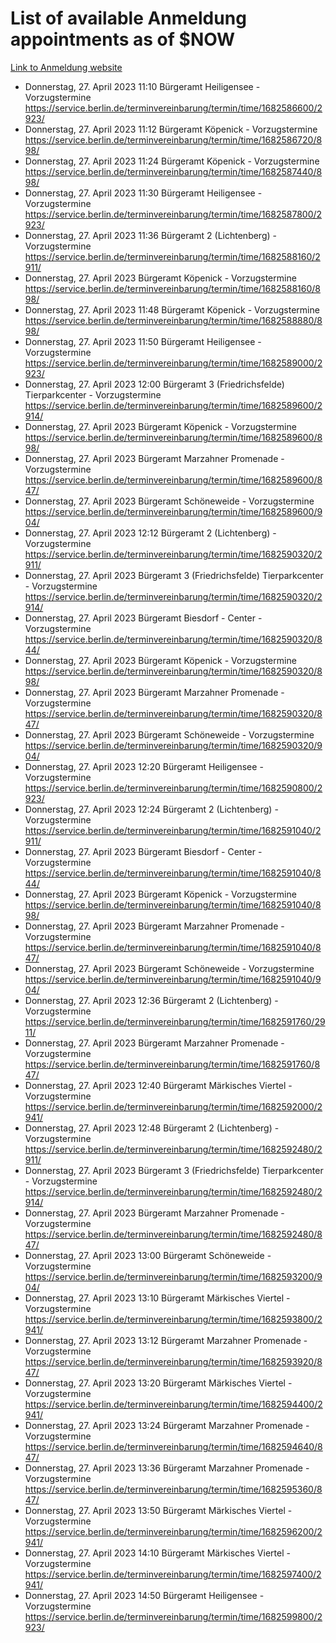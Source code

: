 # List of available Anmeldung appointments as of $NOW
[Link to Anmeldung website](https://service.berlin.de/terminvereinbarung/termin/tag.php?termin=1&anliegen[]=120686&dienstleisterlist=122210,122217,327316,122219,327312,122227,327314,122231,327346,122243,327348,122254,122252,329742,122260,329745,122262,329748,122271,327278,122273,327274,122277,327276,330436,122280,327294,122282,327290,122284,327292,122291,327270,122285,327266,122286,327264,122296,327268,150230,329760,122297,327286,122294,327284,122312,329763,122314,329775,122304,327330,122311,327334,122309,327332,317869,122281,327352,122279,329772,122283,122276,327324,122274,327326,122267,329766,122246,327318,122251,327320,122257,327322,122208,327298,122226,327300&herkunft=http%3A%2F%2Fservice.berlin.de%2Fdienstleistung%2F120686%2F)
- Donnerstag, 27. April 2023 11:10 Bürgeramt Heiligensee - Vorzugstermine https://service.berlin.de/terminvereinbarung/termin/time/1682586600/2923/
- Donnerstag, 27. April 2023 11:12 Bürgeramt Köpenick - Vorzugstermine https://service.berlin.de/terminvereinbarung/termin/time/1682586720/898/
- Donnerstag, 27. April 2023 11:24 Bürgeramt Köpenick - Vorzugstermine https://service.berlin.de/terminvereinbarung/termin/time/1682587440/898/
- Donnerstag, 27. April 2023 11:30 Bürgeramt Heiligensee - Vorzugstermine https://service.berlin.de/terminvereinbarung/termin/time/1682587800/2923/
- Donnerstag, 27. April 2023 11:36 Bürgeramt 2 (Lichtenberg) - Vorzugstermine https://service.berlin.de/terminvereinbarung/termin/time/1682588160/2911/
- Donnerstag, 27. April 2023  Bürgeramt Köpenick - Vorzugstermine https://service.berlin.de/terminvereinbarung/termin/time/1682588160/898/
- Donnerstag, 27. April 2023 11:48 Bürgeramt Köpenick - Vorzugstermine https://service.berlin.de/terminvereinbarung/termin/time/1682588880/898/
- Donnerstag, 27. April 2023 11:50 Bürgeramt Heiligensee - Vorzugstermine https://service.berlin.de/terminvereinbarung/termin/time/1682589000/2923/
- Donnerstag, 27. April 2023 12:00 Bürgeramt 3 (Friedrichsfelde) Tierparkcenter - Vorzugstermine https://service.berlin.de/terminvereinbarung/termin/time/1682589600/2914/
- Donnerstag, 27. April 2023  Bürgeramt Köpenick - Vorzugstermine https://service.berlin.de/terminvereinbarung/termin/time/1682589600/898/
- Donnerstag, 27. April 2023  Bürgeramt Marzahner Promenade - Vorzugstermine https://service.berlin.de/terminvereinbarung/termin/time/1682589600/847/
- Donnerstag, 27. April 2023  Bürgeramt Schöneweide - Vorzugstermine https://service.berlin.de/terminvereinbarung/termin/time/1682589600/904/
- Donnerstag, 27. April 2023 12:12 Bürgeramt 2 (Lichtenberg) - Vorzugstermine https://service.berlin.de/terminvereinbarung/termin/time/1682590320/2911/
- Donnerstag, 27. April 2023  Bürgeramt 3 (Friedrichsfelde) Tierparkcenter - Vorzugstermine https://service.berlin.de/terminvereinbarung/termin/time/1682590320/2914/
- Donnerstag, 27. April 2023  Bürgeramt Biesdorf - Center - Vorzugstermine https://service.berlin.de/terminvereinbarung/termin/time/1682590320/844/
- Donnerstag, 27. April 2023  Bürgeramt Köpenick - Vorzugstermine https://service.berlin.de/terminvereinbarung/termin/time/1682590320/898/
- Donnerstag, 27. April 2023  Bürgeramt Marzahner Promenade - Vorzugstermine https://service.berlin.de/terminvereinbarung/termin/time/1682590320/847/
- Donnerstag, 27. April 2023  Bürgeramt Schöneweide - Vorzugstermine https://service.berlin.de/terminvereinbarung/termin/time/1682590320/904/
- Donnerstag, 27. April 2023 12:20 Bürgeramt Heiligensee - Vorzugstermine https://service.berlin.de/terminvereinbarung/termin/time/1682590800/2923/
- Donnerstag, 27. April 2023 12:24 Bürgeramt 2 (Lichtenberg) - Vorzugstermine https://service.berlin.de/terminvereinbarung/termin/time/1682591040/2911/
- Donnerstag, 27. April 2023  Bürgeramt Biesdorf - Center - Vorzugstermine https://service.berlin.de/terminvereinbarung/termin/time/1682591040/844/
- Donnerstag, 27. April 2023  Bürgeramt Köpenick - Vorzugstermine https://service.berlin.de/terminvereinbarung/termin/time/1682591040/898/
- Donnerstag, 27. April 2023  Bürgeramt Marzahner Promenade - Vorzugstermine https://service.berlin.de/terminvereinbarung/termin/time/1682591040/847/
- Donnerstag, 27. April 2023  Bürgeramt Schöneweide - Vorzugstermine https://service.berlin.de/terminvereinbarung/termin/time/1682591040/904/
- Donnerstag, 27. April 2023 12:36 Bürgeramt 2 (Lichtenberg) - Vorzugstermine https://service.berlin.de/terminvereinbarung/termin/time/1682591760/2911/
- Donnerstag, 27. April 2023  Bürgeramt Marzahner Promenade - Vorzugstermine https://service.berlin.de/terminvereinbarung/termin/time/1682591760/847/
- Donnerstag, 27. April 2023 12:40 Bürgeramt Märkisches Viertel - Vorzugstermine https://service.berlin.de/terminvereinbarung/termin/time/1682592000/2941/
- Donnerstag, 27. April 2023 12:48 Bürgeramt 2 (Lichtenberg) - Vorzugstermine https://service.berlin.de/terminvereinbarung/termin/time/1682592480/2911/
- Donnerstag, 27. April 2023  Bürgeramt 3 (Friedrichsfelde) Tierparkcenter - Vorzugstermine https://service.berlin.de/terminvereinbarung/termin/time/1682592480/2914/
- Donnerstag, 27. April 2023  Bürgeramt Marzahner Promenade - Vorzugstermine https://service.berlin.de/terminvereinbarung/termin/time/1682592480/847/
- Donnerstag, 27. April 2023 13:00 Bürgeramt Schöneweide - Vorzugstermine https://service.berlin.de/terminvereinbarung/termin/time/1682593200/904/
- Donnerstag, 27. April 2023 13:10 Bürgeramt Märkisches Viertel - Vorzugstermine https://service.berlin.de/terminvereinbarung/termin/time/1682593800/2941/
- Donnerstag, 27. April 2023 13:12 Bürgeramt Marzahner Promenade - Vorzugstermine https://service.berlin.de/terminvereinbarung/termin/time/1682593920/847/
- Donnerstag, 27. April 2023 13:20 Bürgeramt Märkisches Viertel - Vorzugstermine https://service.berlin.de/terminvereinbarung/termin/time/1682594400/2941/
- Donnerstag, 27. April 2023 13:24 Bürgeramt Marzahner Promenade - Vorzugstermine https://service.berlin.de/terminvereinbarung/termin/time/1682594640/847/
- Donnerstag, 27. April 2023 13:36 Bürgeramt Marzahner Promenade - Vorzugstermine https://service.berlin.de/terminvereinbarung/termin/time/1682595360/847/
- Donnerstag, 27. April 2023 13:50 Bürgeramt Märkisches Viertel - Vorzugstermine https://service.berlin.de/terminvereinbarung/termin/time/1682596200/2941/
- Donnerstag, 27. April 2023 14:10 Bürgeramt Märkisches Viertel - Vorzugstermine https://service.berlin.de/terminvereinbarung/termin/time/1682597400/2941/
- Donnerstag, 27. April 2023 14:50 Bürgeramt Heiligensee - Vorzugstermine https://service.berlin.de/terminvereinbarung/termin/time/1682599800/2923/
